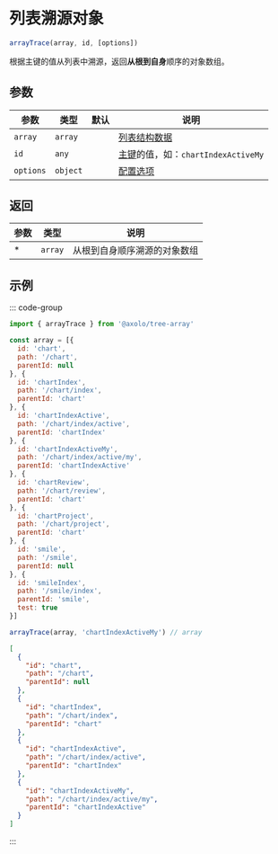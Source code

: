 # 列表溯源对象

```js
arrayTrace(array, id, [options])
```

根据主键的值从列表中溯源，返回**从根到自身**顺序的对象数组。

## 参数

|   参数    |   类型   | 默认 |                        说明                         |
| --------- | -------- | ---- | --------------------------------------------------- |
| `array`   | `array`  |      | [列表结构数据](./param.md#array)                    |
| `id`      | `any`    |      | [主键](./param.md#id)的值，如：`chartIndexActiveMy` |
| `options` | `object` |      | [配置选项](./param.md#options)                      |

## 返回

| 参数 |  类型   |             说明             |
| ---- | ------- | ---------------------------- |
| *    | `array` | 从根到自身顺序溯源的对象数组 |

## 示例

::: code-group
```js [调用]
import { arrayTrace } from '@axolo/tree-array'

const array = [{
  id: 'chart',
  path: '/chart',
  parentId: null
}, {
  id: 'chartIndex',
  path: '/chart/index',
  parentId: 'chart'
}, {
  id: 'chartIndexActive',
  path: '/chart/index/active',
  parentId: 'chartIndex'
}, {
  id: 'chartIndexActiveMy',
  path: '/chart/index/active/my',
  parentId: 'chartIndexActive'
}, {
  id: 'chartReview',
  path: '/chart/review',
  parentId: 'chart'
}, {
  id: 'chartProject',
  path: '/chart/project',
  parentId: 'chart'
}, {
  id: 'smile',
  path: '/smile',
  parentId: null
}, {
  id: 'smileIndex',
  path: '/smile/index',
  parentId: 'smile',
  test: true
}]

arrayTrace(array, 'chartIndexActiveMy') // array
```

```json [结果]
[
  {
    "id": "chart",
    "path": "/chart",
    "parentId": null
  },
  {
    "id": "chartIndex",
    "path": "/chart/index",
    "parentId": "chart"
  },
  {
    "id": "chartIndexActive",
    "path": "/chart/index/active",
    "parentId": "chartIndex"
  },
  {
    "id": "chartIndexActiveMy",
    "path": "/chart/index/active/my",
    "parentId": "chartIndexActive"
  }
]
```
:::
